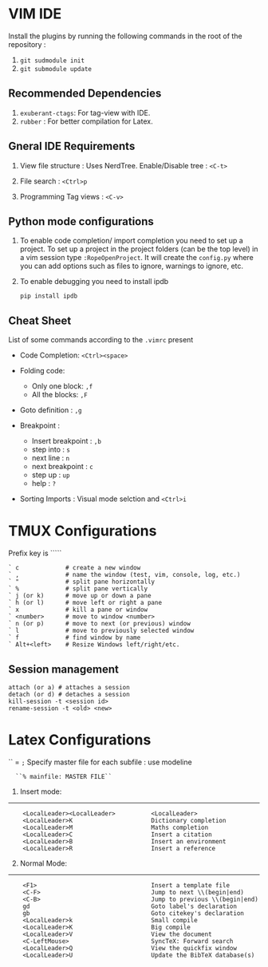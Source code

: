 VIM IDE
===============

Install the plugins by running the following commands in the root of the
repository : 

1. ``git sudmodule init``
2. ``git submodule update`` 

Recommended Dependencies
------------------------

1. ``exuberant-ctags``: For tag-view with IDE.
2. ``rubber`` : For better compilation for Latex.

Gneral IDE Requirements
------------------------

1. View file structure :
   Uses NerdTree. Enable/Disable tree : ``<C-t>``

2. File search : ``<Ctrl>p``

3. Programming Tag views : ``<C-v>``


Python mode configurations
--------------------------

1. To enable code completion/ import completion you need to set up a project.
To set up a project in the project folders (can be the top level) in a vim
session type ``:RopeOpenProject``. It will create the ``config.py`` where you
can add options such as files to ignore, warnings to ignore, etc.

2. To enable debugging you need to install ipdb

    ``pip install ipdb``


Cheat Sheet
------------

List of some commands according to the ``.vimrc`` present

* Code Completion: ``<Ctrl><space>``

* Folding code:

    * Only one block: ``,f``
    * All the blocks: ``,F``

* Goto definition : ``,g``

* Breakpoint :

    * Insert breakpoint : ``,b``
    * step into : ``s``
    * next line : ``n``
    * next breakpoint : ``c``
    * step up : ``up``
    * help : ``?``

* Sorting Imports :  Visual mode selction and ``<Ctrl>i``



TMUX Configurations
===================
Prefix key is ``\```  
    
    ` c             # create a new window  
    ` ,             # name the window (test, vim, console, log, etc.)  
    ` "             # split pane horizontally  
    ` %             # split pane vertically  
    ` j (or k)      # move up or down a pane  
    ` h (or l)      # move left or right a pane  
    ` x             # kill a pane or window  
    ` <number>      # move to window <number>  
    ` n (or p)      # move to next (or previous) window  
    ` l             # move to previously selected window  
    ` f             # find window by name  
    ` Alt+<left>    # Resize Windows left/right/etc. 

Session management
-------------------
    attach (or a) # attaches a session
    detach (or d) # detaches a session
    kill-session -t <session id>
    rename-session -t <old> <new>

Latex Configurations
====================
``<LocalLeader> = `;`
Specify master file for each subfile : use modeline

      ``% mainfile: MASTER FILE``

1. Insert mode:
---------------

        <LocalLeader><LocalLeader>          <LocalLeader>
        <LocalLeader>K                      Dictionary completion
        <LocalLeader>M                      Maths completion 
        <LocalLeader>C                      Insert a citation
        <LocalLeader>B                      Insert an environment
        <LocalLeader>R                      Insert a reference

2. Normal Mode: 
---------------
        <F1>                                Insert a template file
        <C-F>                               Jump to next \\(begin|end)
        <C-B>                               Jump to previous \\(begin|end)
        gd                                  Goto label's declaration
        gb                                  Goto citekey's declaration
        <LocalLeader>k                      Small compile
        <LocalLeader>K                      Big compile
        <LocalLeader>V                      View the document
        <C-LeftMouse>                       SyncTeX: Forward search
        <LocalLeader>Q                      View the quickfix window
        <LocalLeader>U                      Update the BibTeX database(s)

